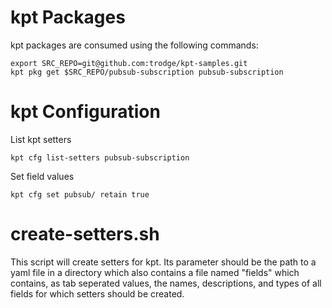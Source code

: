 # kpt Packages

kpt packages are consumed using the following commands:

```
export SRC_REPO=git@github.com:trodge/kpt-samples.git
kpt pkg get $SRC_REPO/pubsub-subscription pubsub-subscription
```

# kpt Configuration

List kpt setters

`kpt cfg list-setters pubsub-subscription`

Set field values

`kpt cfg set pubsub/ retain true`

# create-setters.sh

This script will create setters for kpt. Its parameter should be the path to a
yaml file in a directory which also contains a file named "fields" which
contains, as tab seperated values, the names, descriptions, and types of all
fields for which setters should be created.
